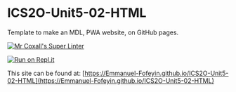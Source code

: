 # ICS2O-Unit5-02-HTML

Template to make an MDL, PWA website, on GitHub pages.

[![Mr Coxall's Super Linter](https://github.com/Emmanuel-Fofeyin/ICS2O-Unit5-02-HTML/workflows/Mr%20Coxall's%20Super%20Linter/badge.svg)](https://github.com/Emmanuel-Fofeyin/ICS2O-Unit5-02-HTML/actions)

[![Run on Repl.it](https://repl.it/badge/github/Emmanuel-Fofeyin/ICS2O-Unit5-02-HTML)](https://repl.it/github/Emmanuel-Fofeyin/ICS2O-Unit5-02-HTML)

This site can be found at: [https://Emmanuel-Fofeyin.github.io/ICS2O-Unit5-02-HTML](https://Emmanuel-Fofeyin.github.io/ICS2O-Unit5-02-HTML)
